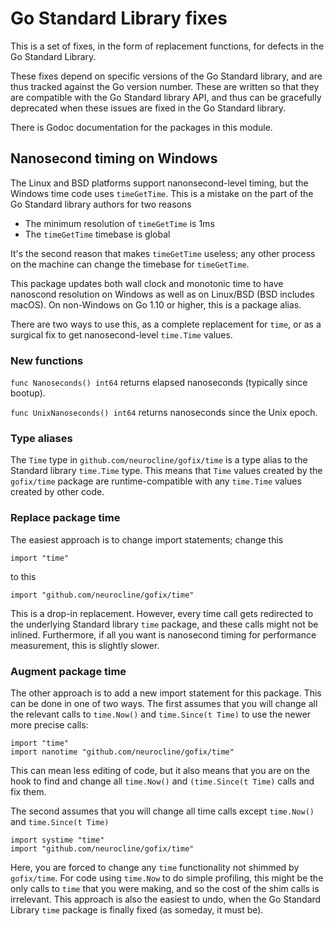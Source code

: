 # Go Standard Library fixes

This is a set of fixes, in the form of replacement functions, for
defects in the Go Standard Library.

These fixes depend on specific versions of the Go Standard library,
and are thus tracked against the Go version number. These are written
so that they are compatible with the Go Standard library API, and
thus can be gracefully deprecated when these issues are fixed in
the Go Standard library.

There is Godoc documentation for the packages in this module.

## Nanosecond timing on Windows

The Linux and BSD platforms support nanonsecond-level timing, but
the Windows time code uses `timeGetTime`. This is a mistake on the
part of the Go Standard library authors for two reasons

- The minimum resolution of `timeGetTime` is 1ms
- The `timeGetTime` timebase is global

It's the second reason that makes `timeGetTime` useless; any other process
on the machine can change the timebase for `timeGetTime`.

This package updates both wall clock and monotonic time to have nanoscond
resolution on Windows as well as on Linux/BSD (BSD includes macOS). On
non-Windows on Go 1.10 or higher, this is a package alias.

There are two ways to use this, as a complete replacement for `time`, or
as a surgical fix to get nanosecond-level `time.Time` values.

### New functions

`func Nanoseconds() int64` returns elapsed nanoseconds (typically since bootup).

`func UnixNanoseconds() int64` returns nanoseconds since the Unix epoch.

### Type aliases

The `Time` type in `github.com/neurocline/gofix/time` is a type alias to the
Standard library `time.Time` type. This means that `Time` values created by
the `gofix/time` package are runtime-compatible with any `time.Time` values
created by other code.

### Replace package time

The easiest approach is to change import statements; change this

```
import "time"
```

to this

```
import "github.com/neurocline/gofix/time"
```

This is a drop-in replacement. However, every time call gets redirected to
the underlying Standard library `time` package, and these calls might not
be inlined. Furthermore, if all you want is nanosecond timing for performance
measurement, this is slightly slower.

### Augment package time

The other approach is to add a new import statement for this package. This can be
done in one of two ways. The first assumes that you will change all the relevant
calls to `time.Now()` and `time.Since(t Time)` to use the newer more precise calls:

```
import "time"
import nanotime "github.com/neurocline/gofix/time"
```

This can mean less editing of code, but it also means that you are on the hook to
find and change all `time.Now()` and `(time.Since(t Time)` calls and fix them.

The second assumes that you will change all time calls except `time.Now()` and `time.Since(t Time)`

```
import systime "time"
import "github.com/neurocline/gofix/time"
```

Here, you are forced to change any `time` functionality not shimmed by `gofix/time`.
For code using `time.Now` to do simple profiling, this might be the only calls to `time`
that you were making, and so the cost of the shim calls is irrelevant. This approach
is also the easiest to undo, when the Go Standard Library `time` package is finally fixed
(as someday, it must be).
